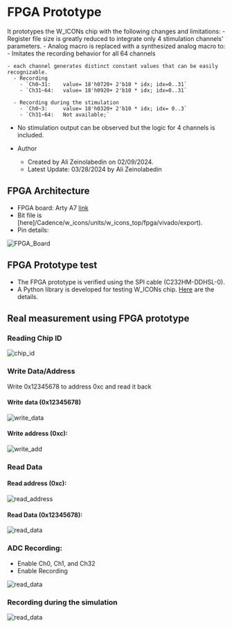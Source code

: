 # FPGA Prototype

It prototypes the W_ICONs chip with the following changes and limitations:
    - Register file size is greatly reduced to integrate only 4 stimulation channels' parameters.
    - Analog macro is replaced with a synthesized analog macro to:
    - Imitates the recording behavior for all 64 channels
  
    - each channel generates distinct constant values that can be easily recognizable.
      - Recording
        - `Ch0~31:    value= 18'h0720+ 2'b10 * idx; idx=0..31`
        - `Ch31~64:   value= 18'h0920+ 2'b10 * idx; idx=0..31`
    
      - Recording during the stimulation
        - `Ch0~3:     value= 18'h0320+ 2'b10 * idx; idx= 0..3`
        - `Ch31~64:   Not available;` 

  - No stimulation output can be observed but the logic for 4 channels is included.

- Author
  - Created by Ali Zeinolabedin on 02/09/2024.
  - Latest Update: 03/28/2024 by Ali Zeinolabedin
      
## FPGA Architecture

- FPGA board: Arty A7 [link](https://digilent.com/reference/programmable-logic/arty-a7/start)
- Bit file is [here]/Cadence/w_icons/units/w_icons_top/fpga/vivado/export).
- Pin details:

![FPGA_Board](../../../../Cadence/w_icons/fig/FPGA_PT.png)

## FPGA Prototype test
   
- The FPGA prototype is verified using the SPI cable (C232HM-DDHSL-0).
- A Python library is developed for testing W_ICONs chip. [Here](https://github.com/BlackrockNeurotech/ASIC-W-ICONS/blob/main/docs/python_library_spi_cable.md) are the details.

## Real measurement using FPGA prototype
  
### Reading Chip ID
![chip_id](../../../../Cadence/w_icons/fig/Chip_ID_RD.png)
  
### Write Data/Address
Write 0x12345678 to address 0xc and read it back

#### Write data (0x12345678)
![write_data](../../../../Cadence/w_icons/fig/write-data_12345678.png)

#### Write address (0xc):
![write_add](../../../../Cadence/w_icons/fig/write_add_0xc.png)

### Read Data
#### Read address (0xc):
![read_address](../../../../Cadence/w_icons/fig/read_address_0xc.png)

#### Read Data (0x12345678):
![read_data](../../../../Cadence/w_icons/fig/read_data-12345678.png)
 
### ADC Recording:
- Enable Ch0, Ch1, and Ch32
- Enable Recording

![read_data](../../../../Cadence/w_icons/fig/read_Ch0_Ch1_Ch33.png)

### Recording during the simulation
![read_data](../../../../Cadence/w_icons/fig/read_ch0_ch1_stimulation.png)
